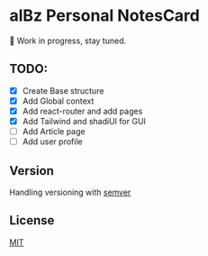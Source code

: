 # alBz Personal NotesCard

🚀 Work in progress, stay tuned.


## TODO: 
- [x] Create Base structure
- [x] Add Global context 
- [x] Add react-router and add pages 
- [x] Add Tailwind and shadiUI for GUI
- [ ] Add Article page 
- [ ] Add user profile

## Version 
Handling versioning with [semver](https://semver.org/)

## License
[MIT](https://choosealicense.com/licenses/mit/)